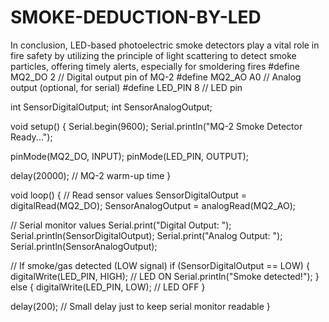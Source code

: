 # SMOKE-DEDUCTION-BY-LED
In conclusion, LED-based photoelectric smoke detectors play a vital role in fire safety by utilizing the principle of light scattering to detect smoke particles, offering timely alerts, especially for smoldering fires
#define MQ2_DO 2        // Digital output pin of MQ-2
#define MQ2_AO A0       // Analog output (optional, for serial)
#define LED_PIN 8       // LED pin

int SensorDigitalOutput;
int SensorAnalogOutput;

void setup() {
  Serial.begin(9600);
  Serial.println("MQ-2 Smoke Detector Ready...");

  pinMode(MQ2_DO, INPUT);
  pinMode(LED_PIN, OUTPUT);

  delay(20000); // MQ-2 warm-up time
}

void loop() {
  // Read sensor values
  SensorDigitalOutput = digitalRead(MQ2_DO);
  SensorAnalogOutput = analogRead(MQ2_AO);

  // Serial monitor values
  Serial.print("Digital Output: ");
  Serial.println(SensorDigitalOutput);
  Serial.print("Analog Output: ");
  Serial.println(SensorAnalogOutput);

  // If smoke/gas detected (LOW signal)
  if (SensorDigitalOutput == LOW) {
    digitalWrite(LED_PIN, HIGH);           // LED ON
    Serial.println("Smoke detected!");
  } else {
    digitalWrite(LED_PIN, LOW);            // LED OFF
  }

  delay(200); // Small delay just to keep serial monitor readable
}
